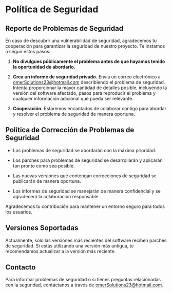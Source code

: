 # Política de Seguridad

## Reporte de Problemas de Seguridad 

En caso de descubrir una vulnerabilidad de seguridad, agradecemos tu cooperación para garantizar la seguridad de nuestro
proyecto. Te instamos a seguir estos pasos:

1. **No divulgues públicamente el problema antes de que hayamos tenido la oportunidad de abordarlo.**

2. **Crea un informe de seguridad privado.** Envía un correo electrónico
   a [omerSolutions23@hotmail.com](mailto:omerSolutions23@hotmail.com) describiendo el problema de seguridad. Intenta proporcionar
   la mayor cantidad de detalles posible, incluyendo la versión del software afectado, pasos para reproducir el problema
   y cualquier información adicional que pueda ser relevante.

3. **Cooperación.** Estaremos encantados de colaborar contigo para abordar y resolver el problema de seguridad de manera
   oportuna.

## Política de Corrección de Problemas de Seguridad

- Los problemas de seguridad se abordarán con la máxima prioridad.

- Los parches para problemas de seguridad se desarrollarán y aplicarán tan pronto como sea posible.

- Las nuevas versiones que contengan correcciones de seguridad se publicarán de manera oportuna.

- Los informes de seguridad se manejarán de manera confidencial y se agradecerá la colaboración responsable.

Agradecemos tu contribución para mantener un entorno seguro para todos los usuarios.

## Versiones Soportadas

Actualmente, solo las versiones más recientes del software reciben parches de seguridad. Si estás utilizando una versión
más antigua, te recomendamos actualizar a la versión más reciente.

## Contacto

Para informar problemas de seguridad o si tienes preguntas relacionadas con la seguridad, contáctanos a través
de [omerSolutions23@hotmail.com](mailto:omerSolutions23@hotmail.com).
